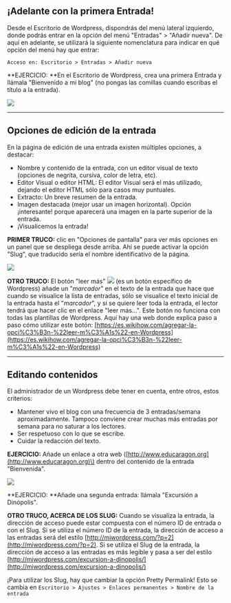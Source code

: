 ## ¡Adelante con la primera Entrada!

Desde el Escritorio de Wordpress, dispondrás del menú lateral izquierdo, donde podrás entrar en la opción del menú "Entradas" &gt; "Añadir nueva". De aquí en adelante, se utilizará la siguiente nomenclatura para indicar en qué opción del menú hay que entrar:

```
Acceso en: Escritorio > Entradas > Añadir nueva
```

**EJERCICIO: **En el Escritorio de Wordpress, crea una primera Entrada y llámala "Bienvenido a mi blog" \(no pongas las comillas cuando escribas el título a la entrada\).

![](https://catedu.gitbooks.io/atrevete-con-wordpress/content/assets/nueva_entrada.png)

---

## Opciones de edición de la entrada

En la página de edición de una entrada existen múltiples opciones, a destacar:

* Nombre y contenido de la entrada, con un editor visual de texto \(opciones de negrita, cursiva, color de letra, etc\).
* Editor Visual o editor HTML: El editor Visual será el más utilizado, dejando el editor HTML sólo para casos muy puntuales.
* Extracto: Un breve resumen de la entrada.
* Imagen destacada \(mejor usar un imagen horizontal\). Opción ¡interesante! porque aparecerá una imagen en la parte superior de la entrada.
* ¡Visualicemos la entrada!

**PRIMER TRUCO:** clic en "Opciones de pantalla" para ver más opciones en un panel que se despliega desde arriba. Ahí se puede activar la opción "Slug", que traducido sería el nombre identificativo de la página.

![](https://catedu.gitbooks.io/atrevete-con-wordpress/content/assets/editar_entrada_blog.png)

**OTRO TRUCO:** El botón "leer más"  ![](https://catedu.gitbooks.io/atrevete-con-wordpress/content/assets/leer-mas.png) \(es un botón específico de Wordpress\) añade un "_marcador_" en el texto de la entrada que hace que cuando se visualice la lista de entradas, sólo se visualice el texto inicial de la entrada hasta el "_marcador_", y si se quiere leer toda la entrada, el lector tendrá que hacer clic en el enlace "leer más...". Este botón no funciona con todas las plantillas de Wordpress. Aquí hay una web donde explica paso a paso cómo utilizar este botón: [https://es.wikihow.com/agregar-la-opci%C3%B3n-%22leer-m%C3%A1s%22-en-Wordpress](https://es.wikihow.com/agregar-la-opci%C3%B3n-%22leer-m%C3%A1s%22-en-Wordpress)

---

## Editando contenidos

El administrador de un Wordpress debe tener en cuenta, entre otros, estos criterios:

* Mantener vivo el blog con una frecuencia de 3 entradas/semana aproximadamente. Tampoco conviene crear muchas más entradas por semana para no saturar a los lectores.
* Ser respetuoso con lo que se escribe.
* Cuidar la redacción del texto.

**EJERCICIO:** Añade un enlace a otra web \([http://www.educaragon.org](http://www.educaragon.org)\) dentro del contenido de la entrada "Bienvenida".

![](https://catedu.gitbooks.io/atrevete-con-wordpress/content/assets/crear-enlace.png)

**EJERCICIO: **Añade una segunda entrada: llámala "Excursión a Dinópolis".

**OTRO TRUCO, ACERCA DE LOS SLUG:** Cuando se visualiza la entrada, la dirección de acceso puede estar compuesta con el número ID de entrada o con el Slug. Si se utiliza el número ID de la entrada, la dirección de acceso a las entradas será del estilo [http://miwordpress.com/?p=2](http://miwordpress.com/?p=2). Si se utiliza el Slug de la entrada, la dirección de acceso a las entradas es más legible y pasa a ser del estilo  [http://miwordpress.com/excursion-a-dinopolis/](http://miwordpress.com/excursion-a-dinopolis/)

¡Para utilizar los Slug, hay que cambiar la opción Pretty Permalink! Esto se cambia en `Escritorio > Ajustes > Enlaces permanentes > Nombre de la entrada`

